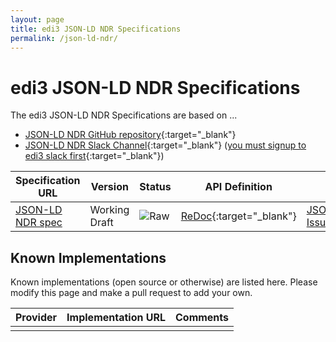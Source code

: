 ```yaml
---
layout: page
title: edi3 JSON-LD NDR Specifications
permalink: /json-ld-ndr/
---
```


# edi3 JSON-LD NDR Specifications

The edi3 JSON-LD NDR Specifications are based on ...

* [JSON-LD NDR GitHub repository](https://github.com/edi3/edi3-json-ld-ndr){:target="_blank"}
* [JSON-LD NDR Slack Channel](https://edi3.slack.com/messages/spec-json-ld-ndr/){:target="_blank"} ([you must signup to edi3 slack first](https://join.slack.com/t/edi3/shared_invite/enQtNTY5OTkzMjQ0NjcyLTM1MzYyNjg5M2RlMWIyZjUzMDBlNWQ3OWIyZTNhMDhhN2UzYjIyMjk4M2VhM2ViNzhhM2Y1OWE0Y2FhYTc1ZTg){:target="_blank"})

| Specification URL | Version | Status | API Definition | Issues List |
| ----------------- | ------  | ------ | -------------- | ----------- |
| [JSON-LD NDR spec](http://edi3.org/specs/edi3-json-ld-ndr/master/) | Working Draft | ![Raw](http://rfc.unprotocols.org/spec:2/COSS/raw.svg) | [ReDoc](http://edi3.org/specs/edi3-json-ld-ndr/master/redoc-static.html){:target="_blank"} |  [JSON-LD NDR Issues](https://github.com/edi3/edi3-json-ld-ndr/issues){:target="_blank"}  |

## Known Implementations

Known implementations (open source or otherwise) are listed here.  Please modify this page and make a pull request to add your own.

|Provider|Implementation URL|Comments|
|--------|------------------|--------|
|  |  |  |

